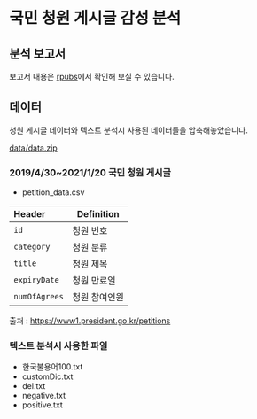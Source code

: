 # 국민 청원 게시글 감성 분석

## 분석 보고서 

보고서 내용은 [rpubs](https://rpubs.com/cho2jiwoo/802248)에서 확인해 보실 수 있습니다.

## 데이터

청원 게시글 데이터와 텍스트 분석시 사용된 데이터들을 압축해놓았습니다.

[data/data.zip](https://github.com/choi-jiwoo/21-1-data-analytics-in-R/tree/master/%EA%B5%AD%EB%AF%BC%20%EC%B2%AD%EC%9B%90%20%EA%B2%8C%EC%8B%9C%EA%B8%80%20%EB%8D%B0%EC%9D%B4%ED%84%B0%EB%A5%BC%20%ED%99%9C%EC%9A%A9%ED%95%9C%20%EA%B0%90%EC%84%B1%20%EB%B6%84%EC%84%9D/data/data.zip)

### 2019/4/30~2021/1/20 국민 청원 게시글
- petition_data.csv

| Header        | Definition    |
| :------------ | ------------- |
| `id`          | 청원 번호       |
| `category`    | 청원 분류       |
| `title`       | 청원 제목       |
| `expiryDate`  | 청원 만료일      |
| `numOfAgrees` | 청원 참여인원    |

출처 : https://www1.president.go.kr/petitions

### 텍스트 분석시 사용한 파일
- 한국불용어100.txt
- customDic.txt
- del.txt
- negative.txt
- positive.txt
